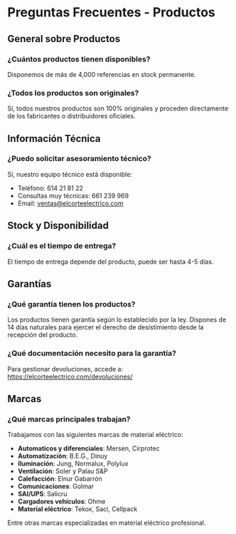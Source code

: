 # Preguntas Frecuentes - Productos

## General sobre Productos

### ¿Cuántos productos tienen disponibles?
Disponemos de más de 4,000 referencias en stock permanente.

### ¿Todos los productos son originales?
Sí, todos nuestros productos son 100% originales y proceden directamente de los fabricantes o distribuidores oficiales.

## Información Técnica

### ¿Puedo solicitar asesoramiento técnico?
Sí, nuestro equipo técnico está disponible:
- Teléfono: 614 21 81 22
- Consultas muy técnicas: 661 239 969
- Email: ventas@elcorteelectrico.com

## Stock y Disponibilidad

### ¿Cuál es el tiempo de entrega?
El tiempo de entrega depende del producto, puede ser hasta 4-5 días.

## Garantías

### ¿Qué garantía tienen los productos?
Los productos tienen garantía según lo establecido por la ley. Dispones de 14 días naturales para ejercer el derecho de desistimiento desde la recepción del producto.

### ¿Qué documentación necesito para la garantía?
Para gestionar devoluciones, accede a: https://elcorteelectrico.com/devoluciones/

## Marcas

### ¿Qué marcas principales trabajan?
Trabajamos con las siguientes marcas de material eléctrico:
- **Automaticos y diferenciales**: Mersen, Cirprotec
- **Automatización**: B.E.G., Dinuy
- **Iluminación**: Jung, Normalux, Polylux
- **Ventilación**: Soler y Palau S&P
- **Calefacción**: Elnur Gabarrón
- **Comunicaciones**: Golmar
- **SAI/UPS**: Salicru
- **Cargadores vehículos**: Ohme
- **Material eléctrico**: Tekox, Saci, Cellpack

Entre otras marcas especializadas en material eléctrico profesional.